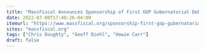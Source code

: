 ```yaml
---
title: "MassFiscal Announces Sponsorship of First GOP Gubernatorial Debate"
date: 2022-07-08T17:40:26-04:00
itemurl: "https://www.massfiscal.org/sponsorship-first-gop-gubernatorial-debate"
sites: "massfiscal.org"
tags: ["Chris Doughty", "Geoff Diehl", "Howie Carr"]
draft: false
---
```



